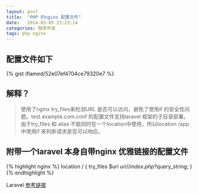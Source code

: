 ```yaml
---
layout: post
title:  "PHP 的nginx 配置文件"
date:   2014-03-05 23:23:14
categories: 程序开发
tags: php nginx
---
```


## 配置文件如下
{% gist iflamed/52e07ef4704ce79320e7 %}


## 解释？
> 使用了nginx try_files来检测URL 是否可以访问，避免了使用if 的安全性问题。test.example.com.conf 的配置文件支持laravel 框架的子目录部署。由于try_files 和 alias 不能同时在一个location中使用，所以location /app 中使用if 来判断请求是否可以响应。

## 附带一个laravel 本身自带nginx 优雅链接的配置文件
{% highlight nginx %}
location / {
    try_files $uri $uri/ /index.php?$query_string;
}
{% endhighlight %}

Laravel [参考链接][laravel]

[laravel]: http://v4.golaravel.com/docs/4.2/installation#pretty-urls
